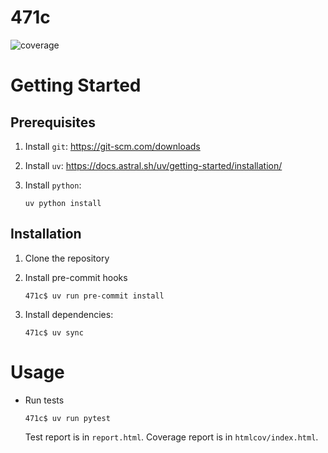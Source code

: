 # 471c

![coverage](https://gitlab.eecis.udel.edu/clause/471c/badges/main/coverage.svg?job=pytest)


# Getting Started

## Prerequisites

1. Install `git`: https://git-scm.com/downloads

2. Install `uv`: https://docs.astral.sh/uv/getting-started/installation/

3. Install `python`: 

    ```console
    uv python install
    ```

## Installation

1. Clone the repository

2. Install pre-commit hooks
    ```console
    471c$ uv run pre-commit install
    ```

3. Install dependencies:
    ```console
    471c$ uv sync
    ```

# Usage

* Run tests

    ```console
    471c$ uv run pytest
    ```

    Test report is in `report.html`.
    Coverage report is in `htmlcov/index.html`.


